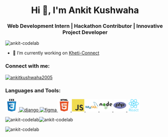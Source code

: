 <h1 align="center">Hi 👋, I'm Ankit Kushwaha</h1>
<h3 align="center">Web Development Intern | Hackathon Contributor | Innovative Project Developer</h3>

<p align="left"> <img src="https://komarev.com/ghpvc/?username=ankit-codelab&label=Profile%20views&color=0e75b6&style=flat" alt="ankit-codelab" /> </p>

- 🔭 I’m currently working on [Kheti-Connect](https://ankit-codelab.github.io/Kheti-Connect/)

<h3 align="left">Connect with me:</h3>
<p align="left">
<a href="https://linkedin.com/in/ankitkushwaha2005" target="blank"><img align="center" src="https://raw.githubusercontent.com/rahuldkjain/github-profile-readme-generator/master/src/images/icons/Social/linked-in-alt.svg" alt="ankitkushwaha2005" height="30" width="40" /></a>
</p>

<h3 align="left">Languages and Tools:</h3>
<p align="left"> <a href="https://www.w3schools.com/css/" target="_blank" rel="noreferrer"> <img src="https://raw.githubusercontent.com/devicons/devicon/master/icons/css3/css3-original-wordmark.svg" alt="css3" width="40" height="40"/> </a> <a href="https://www.djangoproject.com/" target="_blank" rel="noreferrer"> <img src="https://cdn.worldvectorlogo.com/logos/django.svg" alt="django" width="40" height="40"/> </a> <a href="https://www.figma.com/" target="_blank" rel="noreferrer"> <img src="https://www.vectorlogo.zone/logos/figma/figma-icon.svg" alt="figma" width="40" height="40"/> </a> <a href="https://www.w3.org/html/" target="_blank" rel="noreferrer"> <img src="https://raw.githubusercontent.com/devicons/devicon/master/icons/html5/html5-original-wordmark.svg" alt="html5" width="40" height="40"/> </a> <a href="https://developer.mozilla.org/en-US/docs/Web/JavaScript" target="_blank" rel="noreferrer"> <img src="https://raw.githubusercontent.com/devicons/devicon/master/icons/javascript/javascript-original.svg" alt="javascript" width="40" height="40"/> </a> <a href="https://www.mysql.com/" target="_blank" rel="noreferrer"> <img src="https://raw.githubusercontent.com/devicons/devicon/master/icons/mysql/mysql-original-wordmark.svg" alt="mysql" width="40" height="40"/> </a> <a href="https://nodejs.org" target="_blank" rel="noreferrer"> <img src="https://raw.githubusercontent.com/devicons/devicon/master/icons/nodejs/nodejs-original-wordmark.svg" alt="nodejs" width="40" height="40"/> </a> <a href="https://www.php.net" target="_blank" rel="noreferrer"> <img src="https://raw.githubusercontent.com/devicons/devicon/master/icons/php/php-original.svg" alt="php" width="40" height="40"/> </a> <a href="https://reactjs.org/" target="_blank" rel="noreferrer"> <img src="https://raw.githubusercontent.com/devicons/devicon/master/icons/react/react-original-wordmark.svg" alt="react" width="40" height="40"/> </a> </p>

<p><img align="left" src="https://github-readme-stats.vercel.app/api/top-langs?username=ankit-codelab&show_icons=true&locale=en&layout=compact" alt="ankit-codelab" /></p>

<p>&nbsp;<img align="left" src="https://github-readme-stats.vercel.app/api?username=ankit-codelab&show_icons=true&title_color=000000&locale=en" alt="ankit-codelab" /></p>

<p><img align="left" src="https://github-readme-streak-stats.herokuapp.com/?user=ankit-codelab&" alt="ankit-codelab" /></p>
